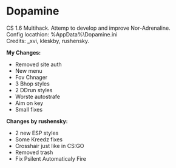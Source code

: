 # Dopamine
CS 1.6 Multihack. Attemp to develop and improve Nor-Adrenaline.<br>
Config locathion: %AppData%\Dopamine.ini<br>
Credits: _xvi, kleskby, rushensky.

<b>My Changes:</b><br>
- Removed site auth<br>
- New menu<br>
- Fov Chnager<br>
- 3 Bhop styles<br>
- 2 DDrun styles<br>
- Worste autostrafe<br>
- Aim on key<br>
- Small fixes<br>

<b>Changes by rushensky:</b>
- 2 new ESP styles<br>
- Some Kreedz fixes<br>
- Crosshair just like in CS:GO<br>
- Removed trash<br>
- Fix Psilent Automaticaly Fire<br>


